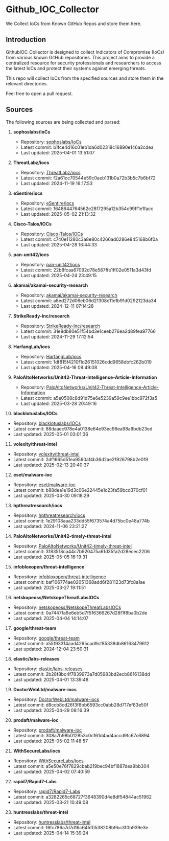 # Github_IOC_Collector

We Collect IoCs from Known GitHub Repos and store them here. 

## Introduction

GithubIOC_Collector is designed to collect Indicators of Compromise (IoCs) from various known GitHub repositories. This project aims to provide a centralized resource for security professionals and researchers to access the latest IoCs and protect their systems against emerging threats.

This repo will collect IoCs from the specified sources and store them in the relevant directories.

Feel free to open a pull request.

## Sources

The following sources are being collected and parsed:

1. **sophoslabs/IoCs**
   - Repository: [sophoslabs/IoCs](https://github.com/sophoslabs/IoCs)
   - Latest commit: b1fce4d16c01eb1da6d02318c16890e146a2cdea
   - Last updated: 2025-04-01 13:51:07

2. **ThreatLabz/iocs**
   - Repository: [ThreatLabz/iocs](https://github.com/ThreatLabz/iocs)
   - Latest commit: f2a61cc70544e59c0aeb131b0a72b3b5c7b6bf72
   - Last updated: 2024-11-19 16:17:53

3. **eSentire/iocs**
   - Repository: [eSentire/iocs](https://github.com/eSentire/iocs)
   - Latest commit: 1648644764562e28f7295a12b354c99ff1e1facc
   - Last updated: 2025-05-02 21:13:32

4. **Cisco-Talos/IOCs**
   - Repository: [Cisco-Talos/IOCs](https://github.com/Cisco-Talos/IOCs)
   - Latest commit: c740e11280c3a8e80c4266ad0286e845168b6f0a
   - Last updated: 2025-04-28 16:44:33

5. **pan-unit42/iocs**
   - Repository: [pan-unit42/iocs](https://github.com/pan-unit42/iocs)
   - Latest commit: 22b8fcaa67092d78e587ffe1ff02e0511a3d43fd
   - Last updated: 2025-04-24 23:49:15

6. **akamai/akamai-security-research**
   - Repository: [akamai/akamai-security-research](https://github.com/akamai/akamai-security-research)
   - Latest commit: a8ed272d06eb06d21308c11e1b91d0292123da34
   - Last updated: 2024-12-11 07:14:28

7. **StrikeReady-Inc/research**
   - Repository: [StrikeReady-Inc/research](https://github.com/StrikeReady-Inc/research)
   - Latest commit: 31e8db80e51f54bd3e1ceeb276ea2d89fea97766
   - Last updated: 2024-11-29 17:12:54

8. **HarfangLab/iocs**
   - Repository: [HarfangLab/iocs](https://github.com/HarfangLab/iocs)
   - Latest commit: 1df815f4210f1d26151026cdd9658dbfc262b019
   - Last updated: 2025-04-16 09:49:08

9. **PaloAltoNetworks/Unit42-Threat-Intelligence-Article-Information**
   - Repository: [PaloAltoNetworks/Unit42-Threat-Intelligence-Article-Information](https://github.com/PaloAltoNetworks/Unit42-Threat-Intelligence-Article-Information)
   - Latest commit: a5e0508c8d91d75e6e5239a59c9ee1bbc972f3a5
   - Last updated: 2025-03-28 20:49:16

10. **blacklotuslabs/IOCs**
   - Repository: [blacklotuslabs/IOCs](https://github.com/blacklotuslabs/IOCs)
   - Latest commit: 88daaec978e4a0138e64e93ec96ea98a9bdb23ed
   - Last updated: 2025-05-01 03:01:36

11. **volexity/threat-intel**
   - Repository: [volexity/threat-intel](https://github.com/volexity/threat-intel)
   - Latest commit: 2df1665d51ea9560af4b36d2ae21926798b2e0f9
   - Last updated: 2025-02-13 20:40:37

12. **eset/malware-ioc**
   - Repository: [eset/malware-ioc](https://github.com/eset/malware-ioc)
   - Latest commit: b88dea1e19d3c06e22445e1c23fa59bcd370cf01
   - Last updated: 2025-04-30 09:18:29

13. **hpthreatresearch/iocs**
   - Repository: [hpthreatresearch/iocs](https://github.com/hpthreatresearch/iocs)
   - Latest commit: 1e29108aaa233dd55f673574a4d75bc0e48a774b
   - Last updated: 2024-11-06 23:21:27

14. **PaloAltoNetworks/Unit42-timely-threat-intel**
   - Repository: [PaloAltoNetworks/Unit42-timely-threat-intel](https://github.com/PaloAltoNetworks/Unit42-timely-threat-intel)
   - Latest commit: 3183518ca44c7b920475a61d35fa2d28ecec2206
   - Last updated: 2025-05-05 16:19:31

15. **infobloxopen/threat-intelligence**
   - Repository: [infobloxopen/threat-intelligence](https://github.com/infobloxopen/threat-intelligence)
   - Latest commit: baf106774ae02051368add6f281123d73fc8a1ae
   - Last updated: 2025-03-27 19:11:51

16. **netskopeoss/NetskopeThreatLabsIOCs**
   - Repository: [netskopeoss/NetskopeThreatLabsIOCs](https://github.com/netskopeoss/NetskopeThreatLabsIOCs)
   - Latest commit: 0a7447fa6e6eb5d7f516366267d28f1f8ba0b2de
   - Last updated: 2025-04-04 14:14:07

17. **google/threat-team**
   - Repository: [google/threat-team](https://github.com/google/threat-team)
   - Latest commit: a55f93314aad4265cad9cf85338db86163479612
   - Last updated: 2024-12-04 23:50:31

18. **elastic/labs-releases**
   - Repository: [elastic/labs-releases](https://github.com/elastic/labs-releases)
   - Latest commit: 2b28f8bc4f7839973a7d05983bd2ecb8616138dd
   - Last updated: 2025-04-01 13:39:48

19. **DoctorWebLtd/malware-iocs**
   - Repository: [DoctorWebLtd/malware-iocs](https://github.com/DoctorWebLtd/malware-iocs)
   - Latest commit: d8ccb8cd26f3f8bb6593cc0abb28d717ef83e50f
   - Last updated: 2025-04-29 09:16:39

20. **prodaft/malware-ioc**
   - Repository: [prodaft/malware-ioc](https://github.com/prodaft/malware-ioc)
   - Latest commit: 308a7b98b012853c0c161d4ad4accd9fc67c6894
   - Last updated: 2025-05-02 11:48:57

21. **WithSecureLabs/iocs**
   - Repository: [WithSecureLabs/iocs](https://github.com/WithSecureLabs/iocs)
   - Latest commit: a5e50e76f7829cbab219bec94bf1887dea9bb304
   - Last updated: 2025-04-02 07:40:59

22. **rapid7/Rapid7-Labs**
   - Repository: [rapid7/Rapid7-Labs](https://github.com/rapid7/Rapid7-Labs)
   - Latest commit: a3282265c68727f3648390d4e8df54844ac51962
   - Last updated: 2025-03-21 10:49:08

23. **huntresslabs/threat-intel**
   - Repository: [huntresslabs/threat-intel](https://github.com/huntresslabs/threat-intel)
   - Latest commit: f6fc786a7d7d16c645f0538208b9bc3f0b939e3e
   - Last updated: 2025-04-14 15:39:24

